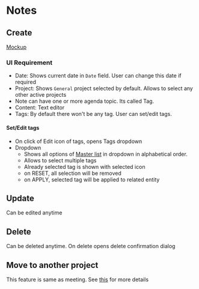 # Notes

## Create

[Mockup](https://drive.google.com/file/d/1-d3LSw6TK8ivIlQHwV_ziUe548PBGo4P/view)

### UI Requirement

- Date: Shows current date in `Date` field. User can change this date if required
- Project: Shows `General` project selected by default. Allows to select any other active projects
- Note can have one or more agenda topic. Its called Tag. 
- Content: Text editor
- Tags: By default there won't be any tag. User can set/edit tags.

#### Set/Edit tags

- On click of Edit icon of tags, opens Tags dropdown
- Dropdown
  - Shows all options of [Master list](./overview#master-of-agenda-topics) in dropdown in alphabetical order. 
  - Allows to select multiple tags
  - Already selected tag is shown with selected icon
  - on RESET, all selection will be removed
  - on APPLY, selected tag will be applied to related entity



## Update

Can be edited anytime

## Delete

Can be deleted anytime. On delete opens delete confirmation dialog

## Move to another project

This feature is same as meeting. See [this](./meeting#move-to-another-project) for more details